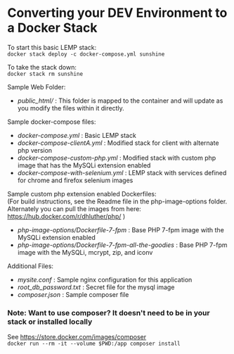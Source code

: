 # Converting your DEV Environment to a Docker Stack

To start this basic LEMP stack:\
```docker stack deploy -c docker-compose.yml sunshine```

To take the stack down:\
```docker stack rm sunshine```

Sample Web Folder:
 * _public_html/_ : This folder is mapped to the container and will update as you modify the files within it directly.

Sample docker-compose files:
 * _docker-compose.yml_ : Basic LEMP stack
 * _docker-compose-clientA.yml_ : Modified stack for client with alternate php version
 * _docker-compose-custom-php.yml_ : Modified stack with custom php image that has the MySQLi extension enabled
 * _docker-compose-with-selenium.yml_ : LEMP stack with services defined for chrome and firefox selenium images

Sample custom php extension enabled Dockerfiles:\
(For build instructions, see the Readme file in the php-image-options folder. Alternately you can pull the images from here: https://hub.docker.com/r/dhluther/php/ )
 * _php-image-options/Dockerfile-7-fpm_ : Base PHP 7-fpm image with the MySQLi extension enabled
 * _php-image-options/Dockerfile-7-fpm-all-the-goodies_ : Base PHP 7-fpm image with the MySQLi, mcrypt, zip, and iconv
 

 
Additional Files:
 * _mysite.conf_ : Sample nginx configuration for this application
 * _root_db_password.txt_ : Secret file for the mysql image
 * _composer.json_ : Sample composer file 
 
### Note: Want to use composer? It doesn't need to be in your stack or installed locally
See https://store.docker.com/images/composer \
```docker run --rm -it --volume $PWD:/app composer install```
